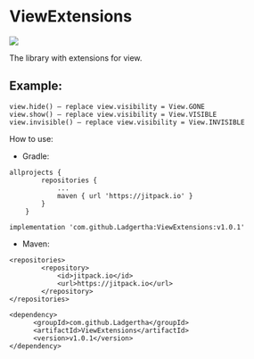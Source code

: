 # ViewExtensions
[![](https://jitpack.io/v/Ladgertha/ViewExtensions.svg)](https://jitpack.io/#Ladgertha/ViewExtensions)

The library with extensions for view.

## Example:
```
view.hide() — replace view.visibility = View.GONE
view.show() — replace view.visibility = View.VISIBLE
view.invisible() — replace view.visibility = View.INVISIBLE
```

How to use:
- Gradle:
```
allprojects {
		repositories {
			...
			maven { url 'https://jitpack.io' }
		}
	}
```
```
implementation 'com.github.Ladgertha:ViewExtensions:v1.0.1'
```

- Maven:
```
<repositories>
		<repository>
		    <id>jitpack.io</id>
		    <url>https://jitpack.io</url>
		</repository>
</repositories>
```
```
<dependency>
	  <groupId>com.github.Ladgertha</groupId>
	  <artifactId>ViewExtensions</artifactId>
	  <version>v1.0.1</version>
</dependency>
  ```
